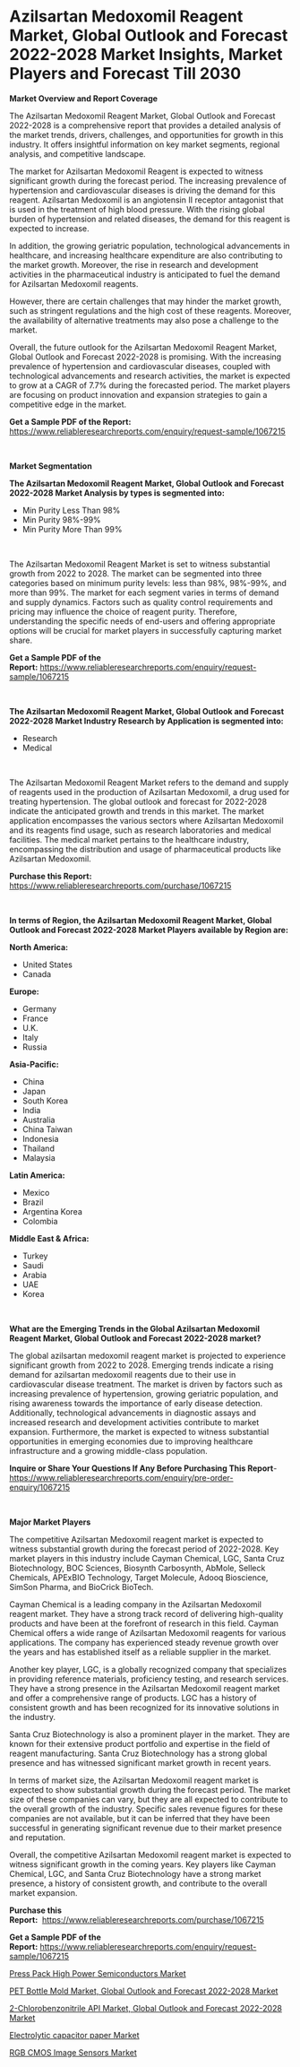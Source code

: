 <p><h1>Azilsartan Medoxomil Reagent Market, Global Outlook and Forecast 2022-2028 Market Insights, Market Players and Forecast Till 2030</h1></p><p><strong>Market Overview and Report Coverage</strong></p>
<p><p>The Azilsartan Medoxomil Reagent Market, Global Outlook and Forecast 2022-2028 is a comprehensive report that provides a detailed analysis of the market trends, drivers, challenges, and opportunities for growth in this industry. It offers insightful information on key market segments, regional analysis, and competitive landscape.</p><p>The market for Azilsartan Medoxomil Reagent is expected to witness significant growth during the forecast period. The increasing prevalence of hypertension and cardiovascular diseases is driving the demand for this reagent. Azilsartan Medoxomil is an angiotensin II receptor antagonist that is used in the treatment of high blood pressure. With the rising global burden of hypertension and related diseases, the demand for this reagent is expected to increase.</p><p>In addition, the growing geriatric population, technological advancements in healthcare, and increasing healthcare expenditure are also contributing to the market growth. Moreover, the rise in research and development activities in the pharmaceutical industry is anticipated to fuel the demand for Azilsartan Medoxomil reagents.</p><p>However, there are certain challenges that may hinder the market growth, such as stringent regulations and the high cost of these reagents. Moreover, the availability of alternative treatments may also pose a challenge to the market.</p><p>Overall, the future outlook for the Azilsartan Medoxomil Reagent Market, Global Outlook and Forecast 2022-2028 is promising. With the increasing prevalence of hypertension and cardiovascular diseases, coupled with technological advancements and research activities, the market is expected to grow at a CAGR of 7.7% during the forecasted period. The market players are focusing on product innovation and expansion strategies to gain a competitive edge in the market.</p></p>
<p><strong>Get a Sample PDF of the Report:</strong> <a href="https://www.reliableresearchreports.com/enquiry/request-sample/1067215">https://www.reliableresearchreports.com/enquiry/request-sample/1067215</a></p>
<p>&nbsp;</p>
<p><strong>Market Segmentation</strong></p>
<p><strong>The Azilsartan Medoxomil Reagent Market, Global Outlook and Forecast 2022-2028 Market Analysis by types is segmented into:</strong></p>
<p><ul><li>Min Purity Less Than 98%</li><li>Min Purity 98%-99%</li><li>Min Purity More Than 99%</li></ul></p>
<p>&nbsp;</p>
<p><p>The Azilsartan Medoxomil Reagent Market is set to witness substantial growth from 2022 to 2028. The market can be segmented into three categories based on minimum purity levels: less than 98%, 98%-99%, and more than 99%. The market for each segment varies in terms of demand and supply dynamics. Factors such as quality control requirements and pricing may influence the choice of reagent purity. Therefore, understanding the specific needs of end-users and offering appropriate options will be crucial for market players in successfully capturing market share.</p></p>
<p><strong>Get a Sample PDF of the Report:</strong>&nbsp;<a href="https://www.reliableresearchreports.com/enquiry/request-sample/1067215">https://www.reliableresearchreports.com/enquiry/request-sample/1067215</a></p>
<p>&nbsp;</p>
<p><strong>The Azilsartan Medoxomil Reagent Market, Global Outlook and Forecast 2022-2028 Market Industry Research by Application is segmented into:</strong></p>
<p><ul><li>Research</li><li>Medical</li></ul></p>
<p>&nbsp;</p>
<p><p>The Azilsartan Medoxomil Reagent Market refers to the demand and supply of reagents used in the production of Azilsartan Medoxomil, a drug used for treating hypertension. The global outlook and forecast for 2022-2028 indicate the anticipated growth and trends in this market. The market application encompasses the various sectors where Azilsartan Medoxomil and its reagents find usage, such as research laboratories and medical facilities. The medical market pertains to the healthcare industry, encompassing the distribution and usage of pharmaceutical products like Azilsartan Medoxomil.</p></p>
<p><strong>Purchase this Report:</strong>&nbsp; <a href="https://www.reliableresearchreports.com/purchase/1067215">https://www.reliableresearchreports.com/purchase/1067215</a></p>
<p>&nbsp;</p>
<p><strong>In terms of Region, the Azilsartan Medoxomil Reagent Market, Global Outlook and Forecast 2022-2028 Market Players available by Region are:</strong></p>
<p>
    <p> <strong> North America: </strong>
        <ul>
            <li>United States</li>
            <li>Canada</li>
        </ul>
        </p> 
    <p> <strong> Europe: </strong>
        <ul>
            <li>Germany</li>
            <li>France</li>
            <li>U.K.</li>
            <li>Italy</li>
            <li>Russia</li>
        </ul>
        </p> 
    <p> <strong> Asia-Pacific: </strong>
        <ul>
            <li>China</li>
            <li>Japan</li>
            <li>South Korea</li>
            <li>India</li>
            <li>Australia</li>
            <li>China Taiwan</li>
            <li>Indonesia</li>
            <li>Thailand</li>
            <li>Malaysia</li>
        </ul>
        </p> 
    <p> <strong> Latin America: </strong>
        <ul>
            <li>Mexico</li>
            <li>Brazil</li>
            <li>Argentina Korea</li>
            <li>Colombia</li>
        </ul>
        </p> 
    <p> <strong> Middle East & Africa: </strong>
        <ul>
            <li>Turkey</li>
            <li>Saudi</li>
            <li>Arabia</li>
            <li>UAE</li>
            <li>Korea</li>
        </ul>
    </p>
    </p>
<p>&nbsp;</p>
<p><strong>What are the Emerging Trends in the Global Azilsartan Medoxomil Reagent Market, Global Outlook and Forecast 2022-2028 market?</strong></p>
<p><p>The global azilsartan medoxomil reagent market is projected to experience significant growth from 2022 to 2028. Emerging trends indicate a rising demand for azilsartan medoxomil reagents due to their use in cardiovascular disease treatment. The market is driven by factors such as increasing prevalence of hypertension, growing geriatric population, and rising awareness towards the importance of early disease detection. Additionally, technological advancements in diagnostic assays and increased research and development activities contribute to market expansion. Furthermore, the market is expected to witness substantial opportunities in emerging economies due to improving healthcare infrastructure and a growing middle-class population.</p></p>
<p><strong>Inquire or Share Your Questions If Any Before Purchasing This Report</strong>- <a href="https://www.reliableresearchreports.com/enquiry/pre-order-enquiry/1067215">https://www.reliableresearchreports.com/enquiry/pre-order-enquiry/1067215</a></p>
<p>&nbsp;</p>
<p><strong>Major Market Players</strong></p>
<p><p>The competitive Azilsartan Medoxomil reagent market is expected to witness substantial growth during the forecast period of 2022-2028. Key market players in this industry include Cayman Chemical, LGC, Santa Cruz Biotechnology, BOC Sciences, Biosynth Carbosynth, AbMole, Selleck Chemicals, APExBIO Technology, Target Molecule, Adooq Bioscience, SimSon Pharma, and BioCrick BioTech.</p><p>Cayman Chemical is a leading company in the Azilsartan Medoxomil reagent market. They have a strong track record of delivering high-quality products and have been at the forefront of research in this field. Cayman Chemical offers a wide range of Azilsartan Medoxomil reagents for various applications. The company has experienced steady revenue growth over the years and has established itself as a reliable supplier in the market.</p><p>Another key player, LGC, is a globally recognized company that specializes in providing reference materials, proficiency testing, and research services. They have a strong presence in the Azilsartan Medoxomil reagent market and offer a comprehensive range of products. LGC has a history of consistent growth and has been recognized for its innovative solutions in the industry.</p><p>Santa Cruz Biotechnology is also a prominent player in the market. They are known for their extensive product portfolio and expertise in the field of reagent manufacturing. Santa Cruz Biotechnology has a strong global presence and has witnessed significant market growth in recent years.</p><p>In terms of market size, the Azilsartan Medoxomil reagent market is expected to show substantial growth during the forecast period. The market size of these companies can vary, but they are all expected to contribute to the overall growth of the industry. Specific sales revenue figures for these companies are not available, but it can be inferred that they have been successful in generating significant revenue due to their market presence and reputation.</p><p>Overall, the competitive Azilsartan Medoxomil reagent market is expected to witness significant growth in the coming years. Key players like Cayman Chemical, LGC, and Santa Cruz Biotechnology have a strong market presence, a history of consistent growth, and contribute to the overall market expansion.</p></p>
<p><strong>Purchase this Report:</strong>&nbsp;&nbsp;<a href="https://www.reliableresearchreports.com/purchase/1067215">https://www.reliableresearchreports.com/purchase/1067215</a></p>
<p></p>
<p><strong>Get a Sample PDF of the Report:</strong>&nbsp;<a href="https://www.reliableresearchreports.com/enquiry/request-sample/1067215">https://www.reliableresearchreports.com/enquiry/request-sample/1067215</a></p>
<p><p><a href="https://www.reportprime.com/press-pack-high-power-semiconductors-r5150">Press Pack High Power Semiconductors Market</a></p><p><a href="https://github.com/JameTravis/Market-Research-Report-List-1/blob/main/pet-bottle-mold-market-global-outlook-and-forecast-2022-2028-market.md">PET Bottle Mold Market, Global Outlook and Forecast 2022-2028 Market</a></p><p><a href="https://github.com/RichRobinson5/Market-Research-Report-List-1/blob/main/2-chlorobenzonitrile-api-market-global-outlook-and-forecast-2022-2028-market.md">2-Chlorobenzonitrile API Market, Global Outlook and Forecast 2022-2028 Market</a></p><p><a href="https://www.linkedin.com/pulse/electrolytic-capacitor-paper-market-share-amp-new-trends-tuz2e/">Electrolytic capacitor paper Market</a></p><p><a href="https://www.reportprime.com/rgb-cmos-image-sensors-r5152">RGB CMOS Image Sensors Market</a></p></p>